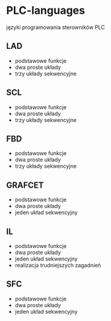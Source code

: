 # PLC-languages
języki programowania sterowników PLC

## LAD
* podstawowe funkcje
* dwa proste układy
* trzy układy sekwencyjne

## SCL
* podstawowe funkcje
* dwa proste układy
* trzy układy sekwencyjne

## FBD
* podstawowe funkcje
* dwa proste układy
* trzy układy sekwencyjne

## GRAFCET
* podstawowe funkcje
* dwa proste układy
* jeden układ sekwencyjny

## IL
* podstawowe funkcje
* dwa proste układy
* jeden układ sekwencyjny
* realizacja trudniejszych zagadnień

## SFC
* podstawowe funkcje
* dwa proste układy
* jeden układ sekwencyjny

